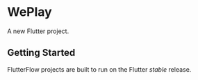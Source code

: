 # WePlay

A new Flutter project.

## Getting Started

FlutterFlow projects are built to run on the Flutter _stable_ release.
